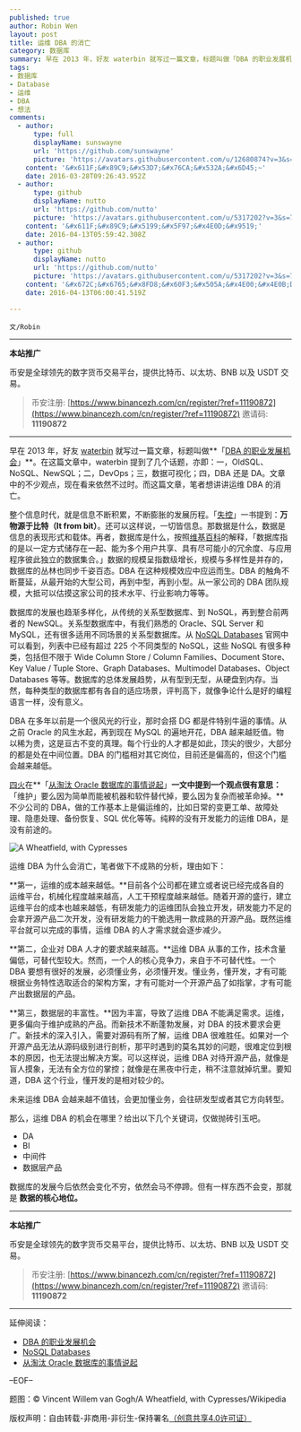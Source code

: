 ```yaml
---
published: true
author: Robin Wen
layout: post
title: 运维 DBA 的消亡
category: 数据库
summary: 早在 2013 年，好友 waterbin 就写过一篇文章，标题叫做「DBA 的职业发展机会」。在这篇文章中，waterbin 提到了几个话题，亦即 一，OldSQL、NoSQL、NewSQL；二，DevOps；三，数据可视化；四，DBA 还是 DA。文章中的不少观点，现在看来依然不过时。而这篇文章，笔者想讲讲运维 DBA 的消亡。运维 DBA 为什么会消亡，笔者做下不成熟的分析，理由如下：第一，运维的成本越来越低。第二，企业对 DBA 人才的要求越来越高。第三，数据层的丰富性。数据库的发展今后依然会变化不穷，依然会马不停蹄。但有一样东西不会变，那就是数据的核心地位。
tags:
- 数据库
- Database
- 运维
- DBA
- 想法
comments:
  - author:
      type: full
      displayName: sunswayne
      url: 'https://github.com/sunswayne'
      picture: 'https://avatars.githubusercontent.com/u/12680874?v=3&s=73'
    content: '&#x611F;&#x89C9;&#x53D7;&#x76CA;&#x532A;&#x6D45;~'
    date: 2016-03-28T09:26:43.952Z
  - author:
      type: github
      displayName: nutto
      url: 'https://github.com/nutto'
      picture: 'https://avatars.githubusercontent.com/u/5317202?v=3&s=73'
    content: '&#x611F;&#x89C9;&#x5199;&#x5F97;&#x4E0D;&#x9519;'
    date: 2016-04-13T05:59:42.308Z
  - author:
      type: github
      displayName: nutto
      url: 'https://github.com/nutto'
      picture: 'https://avatars.githubusercontent.com/u/5317202?v=3&s=73'
    content: '&#x672C;&#x6765;&#x8FD8;&#x60F3;&#x505A;&#x4E00;&#x4E0B;DBA&#x65B9;&#x9762;&#x7684;&#x5C1D;&#x8BD5;,&#x4F46;&#x662F;&#x73B0;&#x5728;&#x8FD9;&#x4E2A;&#x5FF5;&#x5934;&#x6709;&#x70B9;&#x52A8;&#x6447;&#x4E86;'
    date: 2016-04-13T06:00:41.519Z

---
```


`文/Robin`

***

**本站推广**

币安是全球领先的数字货币交易平台，提供比特币、以太坊、BNB 以及 USDT 交易。

> 币安注册: [https://www.binancezh.com/cn/register/?ref=11190872](https://www.binancezh.com/cn/register/?ref=11190872)
> 邀请码: **11190872**

***

早在 2013 年，好友 [waterbin](http://blog.csdn.net/dba_waterbin) 就写过一篇文章，标题叫做**「[DBA 的职业发展机会](http://blog.csdn.net/dba_waterbin/article/details/17187257)」**。在这篇文章中，waterbin 提到了几个话题，亦即：一，OldSQL、NoSQL、NewSQL；二，DevOps；三，数据可视化；四，DBA 还是 DA。文章中的不少观点，现在看来依然不过时。而这篇文章，笔者想讲讲运维 DBA 的消亡。

整个信息时代，就是信息不断积累，不断膨胀的发展历程。「[失控](https://zh.wikipedia.org/wiki/%E5%A4%B1%E6%8E%A7)」一书提到：**万物源于比特（It from bit）**。还可以这样说，一切皆信息。那数据是什么，数据是信息的表现形式和载体。再者，数据库是什么，按照[维基百科](https://zh.wikipedia.org/wiki/%E6%95%B0%E6%8D%AE%E5%BA%93)的解释，「数据库指的是以一定方式储存在一起、能为多个用户共享、具有尽可能小的冗余度、与应用程序彼此独立的数据集合。」数据的规模呈指数级增长，规模与多样性是并存的，数据库的丛林也同步千姿百态。DBA 在这种规模效应中应运而生。DBA 的触角不断蔓延，从最开始的大型公司，再到中型，再到小型。从一家公司的 DBA 团队规模，大抵可以估摸这家公司的技术水平、行业影响力等等。

数据库的发展也趋渐多样化，从传统的关系型数据库、到 NoSQL，再到整合前两者的 NewSQL。关系型数据库中，有我们熟悉的 Oracle、SQL Server 和 MySQL，还有很多适用不同场景的关系型数据库。从 [NoSQL Databases](http://nosql-database.org/) 官网中可以看到，列表中已经有超过 225 个不同类型的 NoSQL，这些 NoSQL 有很多种类，包括但不限于 Wide Column Store / Column Families、Document Store、Key Value / Tuple Store、Graph Databases、Multimodel Databases、Object Databases 等等。数据库的总体发展趋势，从有型到无型，从硬盘到内存。当然，每种类型的数据库都有各自的适应场景，评判高下，就像争论什么是好的编程语言一样，没有意义。

DBA 在多年以前是一个很风光的行业，那时会搭 DG 都是件特别牛逼的事情。从之前 Oracle 的风生水起，再到现在 MySQL 的遍地开花，DBA 越来越贬值。物以稀为贵，这是亘古不变的真理。每个行业的人才都是如此，顶尖的很少，大部分的都是处在中间位置。DBA 的门槛相对其它岗位，目前还是偏高的，但这个门槛会越来越低。

[四火](http://www.raychase.net/)在**「[从淘汰 Oracle 数据库的事情说起](http://www.raychase.net/3689)」**一文中提到一个观点很有意思：**「维护」要么因为简单而能被机器和软件替代掉，要么因为复杂而被革命掉。**不少公司的 DBA，做的工作基本上是偏运维的，比如日常的变更工单、故障处理、隐患处理、备份恢复、SQL 优化等等。纯粹的没有开发能力的运维 DBA，是没有前途的。

![A Wheatfield, with Cypresses](https://cdn.dbarobin.com/AqBXPzz.jpg)

运维 DBA 为什么会消亡，笔者做下不成熟的分析，理由如下：

**第一，运维的成本越来越低。**目前各个公司都在建立或者说已经完成各自的运维平台，机械化程度越来越高，人工干预程度越来越低。随着开源的盛行，建立运维平台的成本也越来越低，有研发能力的运维团队会独立开发，研发能力不足的会拿开源产品二次开发，没有研发能力的干脆选用一款成熟的开源产品。既然运维平台就可以完成的事情，运维 DBA 的人才需求就会逐步减少。

**第二，企业对 DBA 人才的要求越来越高。**运维 DBA 从事的工作，技术含量偏低，可替代型较大。然而，一个人的核心竞争力，来自于不可替代性。一个 DBA 要想有很好的发展，必须懂业务，必须懂开发。懂业务，懂开发，才有可能根据业务特性选取适合的架构方案，才有可能对一个开源产品了如指掌，才有可能产出数据层的产品。

**第三，数据层的丰富性。**因为丰富，导致了运维 DBA 不能满足需求。运维，更多偏向于维护成熟的产品。而新技术不断蓬勃发展，对 DBA 的技术要求会更广。新技术的深入引入，需要对源码有所了解，运维 DBA 很难胜任。如果对一个开源产品无法从源码级别进行剖析，那平时遇到的莫名其妙的问题，很难定位到根本的原因，也无法提出解决方案。可以这样说，运维 DBA 对待开源产品，就像是盲人摸象，无法有全方位的掌控；就像是在黑夜中行走，稍不注意就掉坑里。要知道，DBA 这个行业，懂开发的是相对较少的。

未来运维 DBA 会越来越不值钱，会更加懂业务，会往研发型或者其它方向转型。

那么，运维 DBA 的机会在哪里？给出以下几个关键词，仅做抛砖引玉吧。

* DA
* BI
* 中间件
* 数据层产品

数据库的发展今后依然会变化不穷，依然会马不停蹄。但有一样东西不会变，那就是 **数据的核心地位。**

***

**本站推广**

币安是全球领先的数字货币交易平台，提供比特币、以太坊、BNB 以及 USDT 交易。

> 币安注册: [https://www.binancezh.com/cn/register/?ref=11190872](https://www.binancezh.com/cn/register/?ref=11190872)
> 邀请码: **11190872**

***

延伸阅读：

* [DBA 的职业发展机会](http://blog.csdn.net/dba_waterbin/article/details/17187257)
* [NoSQL Databases](http://nosql-database.org/)
* [从淘汰 Oracle 数据库的事情说起](http://www.raychase.net/3689)

–EOF–

题图：© Vincent Willem van Gogh/A Wheatfield, with Cypresses/Wikipedia

版权声明：自由转载-非商用-非衍生-保持署名<a href="http://creativecommons.org/licenses/by-nc-nd/4.0/deed.zh" target="_blank">（创意共享4.0许可证）</a>
